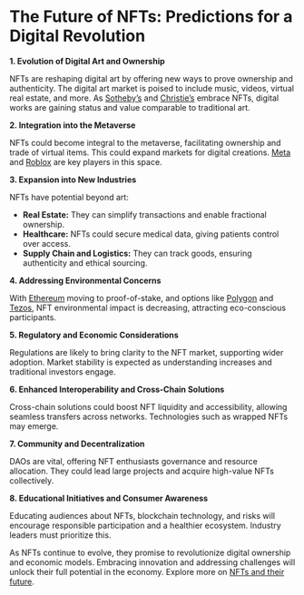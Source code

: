 # The Future of NFTs: Predictions for a Digital Revolution

**1. Evolution of Digital Art and Ownership**

NFTs are reshaping digital art by offering new ways to prove ownership and authenticity. The digital art market is poised to include music, videos, virtual real estate, and more. As [Sotheby’s](https://www.sothebys.com/) and [Christie’s](https://www.christies.com/) embrace NFTs, digital works are gaining status and value comparable to traditional art.

**2. Integration into the Metaverse**

NFTs could become integral to the metaverse, facilitating ownership and trade of virtual items. This could expand markets for digital creations. [Meta](https://about.facebook.com/meta) and [Roblox](https://www.roblox.com/) are key players in this space.

**3. Expansion into New Industries**

NFTs have potential beyond art:

- **Real Estate:** They can simplify transactions and enable fractional ownership.
- **Healthcare:** NFTs could secure medical data, giving patients control over access.
- **Supply Chain and Logistics:** They can track goods, ensuring authenticity and ethical sourcing.

**4. Addressing Environmental Concerns**

With [Ethereum](https://ethereum.org/en) moving to proof-of-stake, and options like [Polygon](https://polygon.technology/) and [Tezos](https://tezos.com/), NFT environmental impact is decreasing, attracting eco-conscious participants.

**5. Regulatory and Economic Considerations**

Regulations are likely to bring clarity to the NFT market, supporting wider adoption. Market stability is expected as understanding increases and traditional investors engage.

**6. Enhanced Interoperability and Cross-Chain Solutions**

Cross-chain solutions could boost NFT liquidity and accessibility, allowing seamless transfers across networks. Technologies such as wrapped NFTs may emerge.

**7. Community and Decentralization**

DAOs are vital, offering NFT enthusiasts governance and resource allocation. They could lead large projects and acquire high-value NFTs collectively.

**8. Educational Initiatives and Consumer Awareness**

Educating audiences about NFTs, blockchain technology, and risks will encourage responsible participation and a healthier ecosystem. Industry leaders must prioritize this.

As NFTs continue to evolve, they promise to revolutionize digital ownership and economic models. Embracing innovation and addressing challenges will unlock their full potential in the economy. Explore more on [NFTs and their future](https://www.coindesk.com/tag/nfts/).
